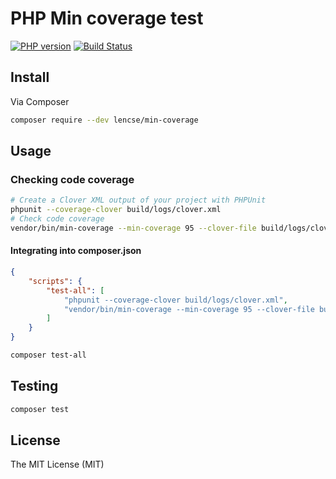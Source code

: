 # PHP Min coverage test

[![PHP version](https://badge.fury.io/ph/lencse%2Fmin-coverage.svg)](https://badge.fury.io/ph/lencse%2Fmin-coverage)
[![Build Status](https://travis-ci.org/lencse/php-min-coverage.svg?branch=master)](https://travis-ci.org/lencse/min-coverage)

## Install

Via Composer

````bash
composer require --dev lencse/min-coverage
````

## Usage

### Checking code coverage

````bash
# Create a Clover XML output of your project with PHPUnit
phpunit --coverage-clover build/logs/clover.xml
# Check code coverage
vendor/bin/min-coverage --min-coverage 95 --clover-file build/logs/clover.xml
````

#### Integrating into composer.json

````json
{
    "scripts": {
        "test-all": [
            "phpunit --coverage-clover build/logs/clover.xml",
            "vendor/bin/min-coverage --min-coverage 95 --clover-file build/logs/clover.xml"
        ]
    }
}
````

````bash
composer test-all
````

## Testing

``` bash
composer test
```


## License

The MIT License (MIT)
